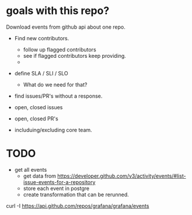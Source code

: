# goals with this repo?

Download events from github api about one repo.

- Find new contributors.
  - follow up flagged contributors
  - see if flagged contributors keep providing.
  - 
  
- define SLA / SLI / SLO
  - What do we need for that? 
  
- find issues/PR's without a response.
- open, closed issues
- open, closed PR's
- includuing/excluding core team. 


# TODO
- get all events
  - get data from https://developer.github.com/v3/activity/events/#list-issue-events-for-a-repository
  - store each event in postgre
  - create transformation that can be rerunned.

curl -I https://api.github.com/repos/grafana/grafana/events
